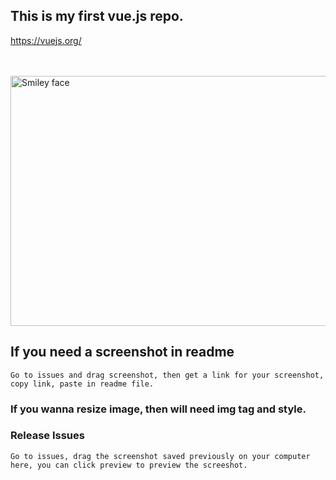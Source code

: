 ## This is my first vue.js repo.

<a>https://vuejs.org/</a>

<br/><br/>
<img src="https://user-images.githubusercontent.com/20154419/27760533-e743637c-5e49-11e7-8fc6-11c529305887.png" alt="Smiley face" width="800" height="400">


## If you need a screenshot in readme
```
Go to issues and drag screenshot, then get a link for your screenshot, copy link, paste in readme file.
```
### If you wanna resize image, then will need img tag and style.

### Release Issues
```
Go to issues, drag the screenshot saved previously on your computer here, you can click preview to preview the screeshot.
```


